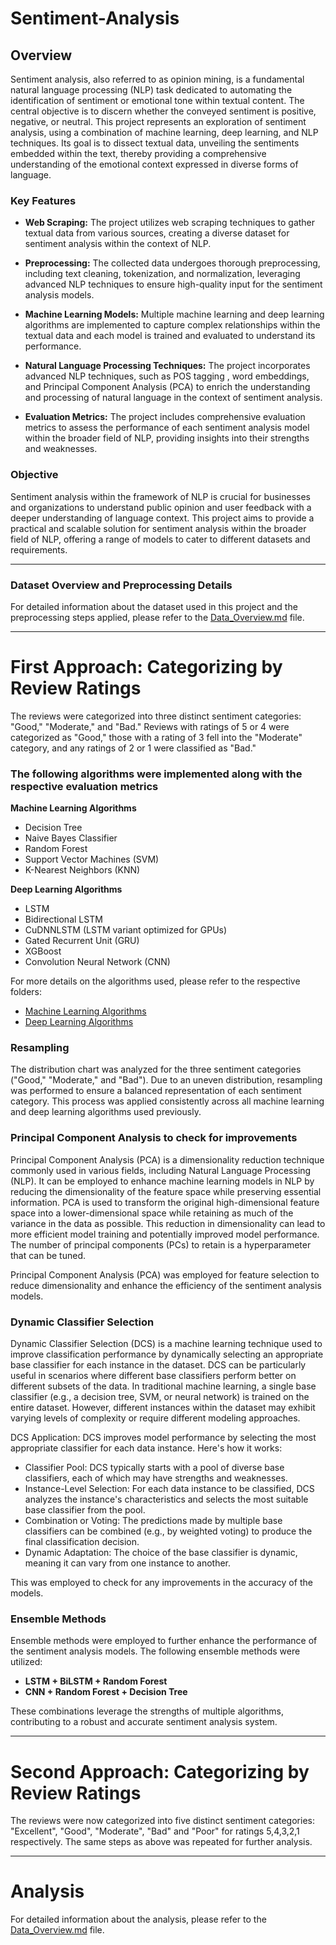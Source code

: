 # Sentiment-Analysis

## Overview

Sentiment analysis, also referred to as opinion mining, is a fundamental natural language processing (NLP) task dedicated to automating the identification of sentiment or emotional tone within textual content. The central objective is to discern whether the conveyed sentiment is positive, negative, or neutral. This project represents an exploration of sentiment analysis, using a combination of machine learning, deep learning, and NLP techniques. Its goal is to dissect textual data, unveiling the sentiments embedded within the text, thereby providing a comprehensive understanding of the emotional context expressed in diverse forms of language.


### Key Features

- **Web Scraping:** The project utilizes web scraping techniques to gather textual data from various sources, creating a diverse dataset for sentiment analysis within the context of NLP.
  
- **Preprocessing:** The collected data undergoes thorough preprocessing, including text cleaning, tokenization, and normalization, leveraging advanced NLP techniques to ensure high-quality input for the sentiment analysis models.

- **Machine Learning Models:** Multiple machine learning  and deep learning algorithms are implemented to capture complex relationships within the textual data and each model is trained and evaluated to understand its performance.

- **Natural Language Processing Techniques:** The project incorporates advanced NLP techniques, such as POS tagging , word embeddings, and Principal Component Analysis (PCA) to enrich the understanding and processing of natural language in the context of sentiment analysis.

- **Evaluation Metrics:** The project includes comprehensive evaluation metrics to assess the performance of each sentiment analysis model within the broader field of NLP, providing insights into their strengths and weaknesses.


### Objective

Sentiment analysis within the framework of NLP is crucial for businesses and organizations to understand public opinion and user feedback with a deeper understanding of language context. This project aims to provide a practical and scalable solution for sentiment analysis within the broader field of NLP, offering a range of models to cater to different datasets and requirements.

---

### Dataset Overview and Preprocessing Details

For detailed information about the dataset used in this project and the preprocessing steps applied, please refer to the [Data_Overview.md](Data_Overview.md) file.

---

# First Approach: Categorizing by Review Ratings

The reviews were categorized into three distinct sentiment categories: "Good," "Moderate," and "Bad." Reviews with ratings of 5 or 4 were categorized as "Good," those with a rating of 3 fell into the "Moderate" category, and any ratings of 2 or 1 were classified as "Bad."

### The following algorithms were implemented along with the respective evaluation metrics 

**Machine Learning Algorithms**
- Decision Tree
- Naive Bayes Classifier
- Random Forest
- Support Vector Machines (SVM)
- K-Nearest Neighbors (KNN)

**Deep Learning Algorithms**
- LSTM
- Bidirectional LSTM
- CuDNNLSTM (LSTM variant optimized for GPUs)
- Gated Recurrent Unit (GRU)
- XGBoost
- Convolution Neural Network (CNN)

For more details on the algorithms used, please refer to the respective folders:
- [Machine Learning Algorithms](Machine%20Learning%20Algorithms/)
- [Deep Learning Algorithms](Deep%20Learning%20Algorithms/)


### Resampling  
The distribution chart was analyzed for the three sentiment categories ("Good," "Moderate," and "Bad"). Due to an uneven distribution, resampling was performed to ensure a balanced representation of each sentiment category. This process was applied consistently across all machine learning and deep learning algorithms used previously.


### Principal Component Analysis to check for improvements
Principal Component Analysis (PCA) is a dimensionality reduction technique commonly used in various fields, including Natural Language Processing (NLP). It can be employed to enhance machine learning models in NLP by reducing the dimensionality of the feature space while preserving essential information. PCA is used to transform the original high-dimensional feature space into a lower-dimensional space while retaining as much of the variance in the data as possible. This reduction in dimensionality can lead to more efficient model training and potentially improved model performance. The number of principal components (PCs) to retain is a hyperparameter that can be tuned.

Principal Component Analysis (PCA) was employed for feature selection to reduce dimensionality and enhance the efficiency of the sentiment analysis models. 


### Dynamic Classifier Selection 
Dynamic Classifier Selection (DCS) is a machine learning technique used to improve classification performance by dynamically selecting an appropriate base classifier for each instance in the dataset. DCS can be particularly useful in scenarios where different base classifiers perform better on different subsets of the data. In traditional machine learning, a single base classifier (e.g., a decision tree, SVM, or neural network) is trained on the entire dataset. However, different instances within the dataset may exhibit varying levels of complexity or require different modeling approaches.

DCS Application: DCS improves model performance by selecting the most appropriate classifier for each data instance. Here's how it works:
- Classifier Pool: DCS typically starts with a pool of diverse base classifiers, each of which may have strengths and weaknesses.
- Instance-Level Selection: For each data instance to be classified, DCS analyzes the instance's characteristics and selects the most suitable base classifier from the pool.
- Combination or Voting: The predictions made by multiple base classifiers can be combined (e.g., by weighted voting) to produce the final classification decision.
- Dynamic Adaptation: The choice of the base classifier is dynamic, meaning it can vary from one instance to another.

This was employed to check for any improvements in the accuracy of the models.

### Ensemble Methods

Ensemble methods were employed to further enhance the performance of the sentiment analysis models. The following ensemble methods were utilized:

- **LSTM + BiLSTM + Random Forest**
- **CNN + Random Forest + Decision Tree**

These combinations leverage the strengths of multiple algorithms, contributing to a robust and accurate sentiment analysis system.

---

# Second Approach: Categorizing by Review Ratings

The reviews were now categorized into five distinct sentiment categories: "Excellent", "Good", "Moderate", "Bad" and "Poor" for ratings 5,4,3,2,1 respectively. The same steps as above was repeated for further analysis.

---

# Analysis 

For detailed information about the analysis, please refer to the [Data_Overview.md](Data_Overview.md) file.


